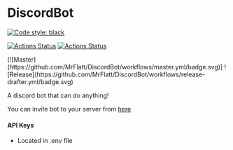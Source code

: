 # DiscordBot
[![Code style: black](https://img.shields.io/badge/code%20style-black-000000.svg)](https://github.com/psf/black)
<p>
<a href="https://github.com/MrFlatt/DiscordBot/actions"><img alt="Actions Status" src="https://github.com/MrFlatt/DiscordBot/workflows/Master/badge.svg"></a>
<a href="https://github.com/MrFlatt/DiscordBot/actions"><img alt="Actions Status" src="https://github.com/MrFlatt/DiscordBot/workflows/Release/badge.svg"></a>
</p>
[![Master](https://github.com/MrFlatt/DiscordBot/workflows/master.yml/badge.svg)]
![Release](https://github.com/MrFlatt/DiscordBot/workflows/release-drafter.yml/badge.svg)


A discord bot that can do anything!

You can invite bot to your server from [here](https://discord.com/api/oauth2/authorize?client_id=514404294665961474&permissions=8&redirect_uri=https%3A%2F%2Fdiscord.com%2Fapi%2Foauth2%2Fauthorize%3Fclient_id%3D514404294665961474%26permissions%3D8%26redirect_uri%3Dhttps%253A%252F%252Fdiscord.com%252Fapi%252Foauth2%252Fauthorize%253Fclient_id%253D514404&scope=bot)

#### API Keys
* Located in .env file
